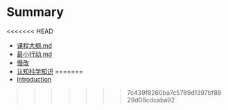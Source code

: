 # Summary

<<<<<<< HEAD
  * [课程大纲.md](1、课程大纲.md)
  * [最小行动.md](2、最小行动.md)
  * [慢改](3、慢改.md)
  * [认知科学知识](认知科学知识.md)
=======
* [Introduction](README.md)
>>>>>>> 7c439f8260ba7c5789d1397bf8929d08cdcaba92

